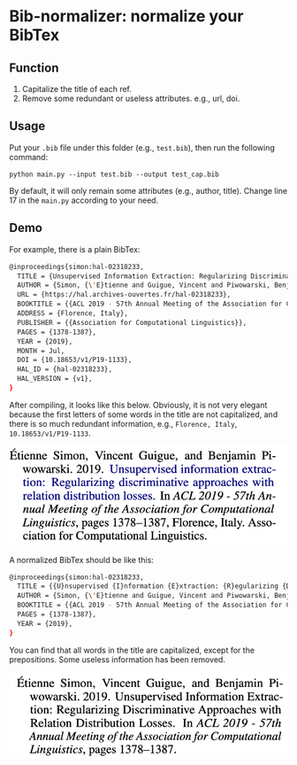 # Bib-normalizer: normalize your BibTex

## Function 

1.  Capitalize the title of each ref.
2.  Remove some redundant or useless attributes. e.g., url, doi.

## Usage

Put your `.bib` file under this folder (e.g., `test.bib`), then run the following command: 

```shell
python main.py --input test.bib --output test_cap.bib
```

By default, it will only remain some attributes (e.g., author, title). Change line 17 in the `main.py` according to your need.
## Demo

For example, there is a plain BibTex:

```bash
@inproceedings{simon:hal-02318233,
  TITLE = {Unsupervised Information Extraction: Regularizing Discriminative Approaches with Relation Distribution Losses},
  AUTHOR = {Simon, {\'E}tienne and Guigue, Vincent and Piwowarski, Benjamin},
  URL = {https://hal.archives-ouvertes.fr/hal-02318233},
  BOOKTITLE = {{ACL 2019 - 57th Annual Meeting of the Association for Computational Linguistics}},
  ADDRESS = {Florence, Italy},
  PUBLISHER = {{Association for Computational Linguistics}},
  PAGES = {1378-1387},
  YEAR = {2019},
  MONTH = Jul,
  DOI = {10.18653/v1/P19-1133},
  HAL_ID = {hal-02318233},
  HAL_VERSION = {v1},
}
```

After compiling, it looks like this below. Obviously, it is not very elegant because the first letters of some words in the title are not capitalized, and there is so much redundant information, e.g., `Florence, Italy`, `10.18653/v1/P19-1133`.

![avatar](./figures/neg.png)

A normalized BibTex should be like this:

```bash
@inproceedings{simon:hal-02318233,
  TITLE = {{U}nsupervised {I}nformation {E}xtraction: {R}egularizing {D}iscriminative {A}pproaches with {R}elation {D}istribution {L}osses},
  AUTHOR = {Simon, {\'E}tienne and Guigue, Vincent and Piwowarski, Benjamin},
  BOOKTITLE = {{ACL 2019 - 57th Annual Meeting of the Association for Computational Linguistics}},
  PAGES = {1378-1387},
  YEAR = {2019},
}
```

You can find that all words in the title are capitalized, except for the prepositions. Some useless information has been removed. 

![avatar](./figures/pos.png)